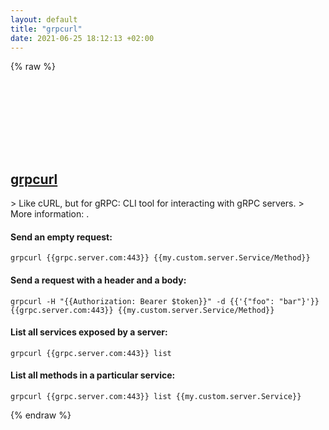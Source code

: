 ```yaml
---
layout: default
title: "grpcurl"
date: 2021-06-25 18:12:13 +02:00
---
```

{% raw %}
<h2 id="grpcurl">
  <a href="/en/common/grpcurl.html">grpcurl</a> <a href="#grpcurl"><svg class="icon">
    <use href="/assets/images/unicode_sprite.svg#link" />
  </svg></a>
</h2>
> Like cURL, but for gRPC: CLI tool for interacting with gRPC servers.
> More information: <https://github.com/fullstorydev/grpcurl>.

#### Send an empty request:
```shell
grpcurl {{grpc.server.com:443}} {{my.custom.server.Service/Method}}
```
#### Send a request with a header and a body:
```shell
grpcurl -H "{{Authorization: Bearer $token}}" -d {{'{"foo": "bar"}'}} {{grpc.server.com:443}} {{my.custom.server.Service/Method}}
```
#### List all services exposed by a server:
```shell
grpcurl {{grpc.server.com:443}} list
```
#### List all methods in a particular service:
```shell
grpcurl {{grpc.server.com:443}} list {{my.custom.server.Service}}
```
{% endraw %}